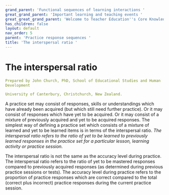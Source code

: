 ```yaml
---
grand_parent: 'Functional sequences of learning interactions '
great_grand_parent: 'Important learning and teaching events '
great_great_grand_parent: 'Welcome to Teacher Education''s Core Knowledge and Skills.'
has_children: false
layout: default
nav_order: 5
parent: 'Practice response sequences '
title: 'The interspersal ratio '
---
```

# The interspersal ratio


```yaml
Prepared by John Church, PhD, School of Educational Studies and Human
Development

University of Canterbury, Christchurch, New Zealand.
```


A practice set may consist of responses, skills or understandings which
have already been acquired (but which still need further practice). Or
it may consist of responses which have yet to be acquired. Or it may
consist of a mixture of previously acquired and yet to be acquired
responses. The simplest way of defining a practice set which consists of
a mixture of learned and yet to be learned items is in terms of the
interspersal ratio. *The interspersal ratio refers to the ratio of yet
to be learned to previously learned responses in the practice set for a
particular lesson, learning activity or practice session.*

The interspersal ratio is not the same as the accuracy level during
practice. The interspersal ratio refers to the ratio of yet to be
mastered responses compared to previously acquired responses (as
determined during previous practice sessions or tests). The accuracy
level during practice refers to the proportion of practice responses
which are correct compared to the total (correct plus incorrect)
practice responses during the current practice session.
